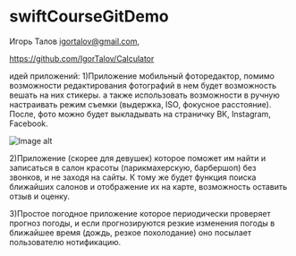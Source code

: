 # swiftCourseGitDemo

Игорь Талов
igortalov@gmail.com,

https://github.com/IgorTalov/Calculator

идей приложений:
1)Приложение мобильный фоторедактор, помимо возможности редактирования фотографий в нем будет возможность вешать на них стикеры. а также использовать возможности в ручную настраивать режим съемки (выдержка, ISO, фокусное расстояние). После, фото можно будет выкладывать на страничку ВК, Instagram, Facebook.

![Image alt](https://github.com/{username}/{repository}/raw/{branch}/{path}/image.png)


2)Приложение (скорее для девушек) которое поможет им найти и записаться в салон красоты (парикмахерскую, барбершоп) без звонков, и не заходя на сайты. К тому же будет функция поиска ближайших салонов и отображение их на карте, возможность оставить отзыв и оценку.

3)Простое погодное приложение которое периодически проверяет прогноз погоды, и если прогнозируются резкие изменения погоды в ближайшее время (дождь, резкое похолодание) оно посылает пользователю нотификацию.
